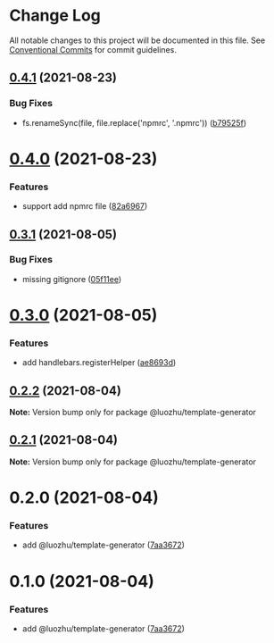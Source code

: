 # Change Log

All notable changes to this project will be documented in this file.
See [Conventional Commits](https://conventionalcommits.org) for commit guidelines.

## [0.4.1](https://github.com/youngjuning/luozhu/compare/@luozhu/template-generator@0.4.0...@luozhu/template-generator@0.4.1) (2021-08-23)


### Bug Fixes

* fs.renameSync(file, file.replace('npmrc', '.npmrc')) ([b79525f](https://github.com/youngjuning/luozhu/commit/b79525fe08e2e5de81867c8710199b9ff08952b3))





# [0.4.0](https://github.com/youngjuning/luozhu/compare/@luozhu/template-generator@0.3.1...@luozhu/template-generator@0.4.0) (2021-08-23)


### Features

* support add npmrc file ([82a6967](https://github.com/youngjuning/luozhu/commit/82a696724935a81e6adbb62a533eb8a6523017aa))





## [0.3.1](https://github.com/youngjuning/luozhu/compare/@luozhu/template-generator@0.3.0...@luozhu/template-generator@0.3.1) (2021-08-05)

### Bug Fixes

- missing gitignore ([05f11ee](https://github.com/youngjuning/luozhu/commit/05f11ee6b3913074a31aaedaa81701eb6945853a))

# [0.3.0](https://github.com/youngjuning/luozhu/compare/@luozhu/template-generator@0.2.2...@luozhu/template-generator@0.3.0) (2021-08-05)

### Features

- add handlebars.registerHelper ([ae8693d](https://github.com/youngjuning/luozhu/commit/ae8693d17cadf87aa1002ef728a69971af217b84))

## [0.2.2](https://github.com/youngjuning/luozhu/compare/@luozhu/template-generator@0.2.1...@luozhu/template-generator@0.2.2) (2021-08-04)

**Note:** Version bump only for package @luozhu/template-generator

## [0.2.1](https://github.com/youngjuning/luozhu/compare/@luozhu/template-generator@0.2.0...@luozhu/template-generator@0.2.1) (2021-08-04)

**Note:** Version bump only for package @luozhu/template-generator

# 0.2.0 (2021-08-04)

### Features

- add @luozhu/template-generator ([7aa3672](https://github.com/youngjuning/luozhu/commit/7aa3672da4928455ddf5ba768ec562cdff4cef10))

# 0.1.0 (2021-08-04)

### Features

- add @luozhu/template-generator ([7aa3672](https://github.com/youngjuning/luozhu/commit/7aa3672da4928455ddf5ba768ec562cdff4cef10))
